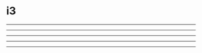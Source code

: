 # i3
------------------------------------------------------
-------------------------------------------------------
--------------------------------------------------------
---------------------------------------------------------
-----------------------------------------------------------
